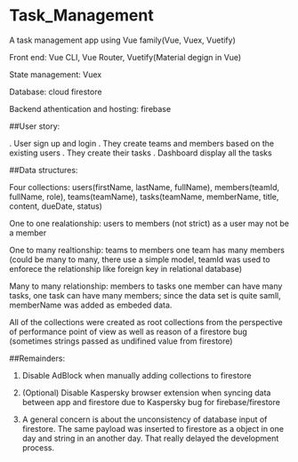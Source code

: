 # Task_Management
A task management app using Vue family(Vue, Vuex, Vuetify) 

Front end: Vue CLI, Vue Router, Vuetify(Material degign in Vue)

State management: Vuex

Database: cloud firestore

Backend athentication and hosting: firebase

##User story:

. User sign up and login
. They create teams and members based on the existing users
. They create their tasks
. Dashboard display all the tasks 

##Data structures:

Four collections: users(firstName, lastName, fullName), members(teamId, fullName, role), teams(teamName), tasks(teamName, memberName, title, content, dueDate, status)

One to one realationship: users to members (not strict) as a user may not be a member

One to many realtionship: teams to members one team has many members (could be many to many, there use a simple model, teamId was used to enforece the relationship like foreign key in relational database)

Many to many relationship: members to tasks one member can have many tasks, one task can have many members; since the data set is quite samll, memberName was added as embeded data.

All of the collections were created as root collections from the perspective of performance point of view as well as reason of a firestore bug (sometimes strings passed as undifined value from firestore)

##Remainders: 

1. Disable AdBlock when manually adding collections to firestore

2. (Optional) Disable Kaspersky browser extension when syncing data between app and firestore due to Kaspersky bug for firebase/firestore

3. A general concern is about the unconsistency of database input of firestore. The same payload was inserted to firestore as a object in one day and string in an another day. That really delayed the development process.

